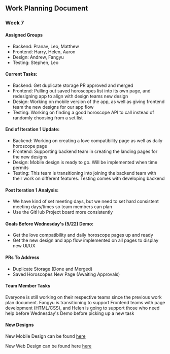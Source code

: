 ## Work Planning Document
### Week 7
#### Assigned Groups
- Backend: Pranav, Leo, Matthew
- Frontend: Harry, Helen, Aaron
- Design: Andrew, Fangyu
- Testing: Stephen, Leo

#### Current Tasks:
- Backend: Get duplicate storage PR approved and merged
- Frontend: Pulling out saved horoscopes list into its own page, and redesigning app to align with design teams new design
- Design: Working on mobile version of the app, as well as giving frontend team the new designs for our app flow
- Testing: Working on finding a good horoscope API to call instead of randomly choosing from a set list

#### End of Iteration 1 Update:
- Backend: Working on creating a love compatibility page as well as daily horoscope page
- Frontend: Supporting backend team in creating the landing pages for the new designs
- Design: Mobile design is ready to go. Will be implemented when time permits
- Testing: This team is transitioning into joining the backend team with their work on different features. Testing comes with developing backend

#### Post Iteration 1 Analysis:
- We have kind of set meeting days, but we need to set hard consistent meeting days/times so team members can plan
- Use the GitHub Project board more consistently

#### Goals Before Wednesday's (5/22) Demo:
- Get the love compatibility and daily horoscope pages up and ready
- Get the new design and app flow implemented on all pages to display new UI/UX

#### PRs To Address
- Duplicate Storage (Done and Merged)
- Saved Horoscopes New Page (Awaiting Approvals)

#### Team Member Tasks
Everyone is still working on their respective teams since the previous work plan document. Fangyu is transitioning to support Frontend teams with page development (HTML/CSS), and Helen is going to support those who need help before Wednesday's Demo before picking up a new task

#### New Designs
New Mobile Design can be found [here](https://github.com/StephenTan12/Horoscope-Team-5/blob/main/admin/Initial%20Design%20For%20Separate%20Web%20Pages%202.pdf)

New Web Design can be found here [here](https://github.com/StephenTan12/Horoscope-Team-5/blob/main/admin/Initial%20Design%20For%20Separate%20Web%20Pages.pdf)
